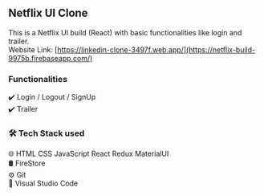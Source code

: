 ## Netflix UI Clone

This is a Netflix UI build (React) with basic functionalities like login and trailer.\
Website Link: [https://linkedin-clone-3497f.web.app/](https://netflix-build-9975b.firebaseapp.com/)

### Functionalities

✔️ Login / Logout / SignUp\
✔️ Trailer

### 🛠  Tech Stack used
🌐   HTML CSS JavaScript React Redux MaterialUI \
🛢   FireStore\
⚙️   Git \
🔧   Visual Studio Code
